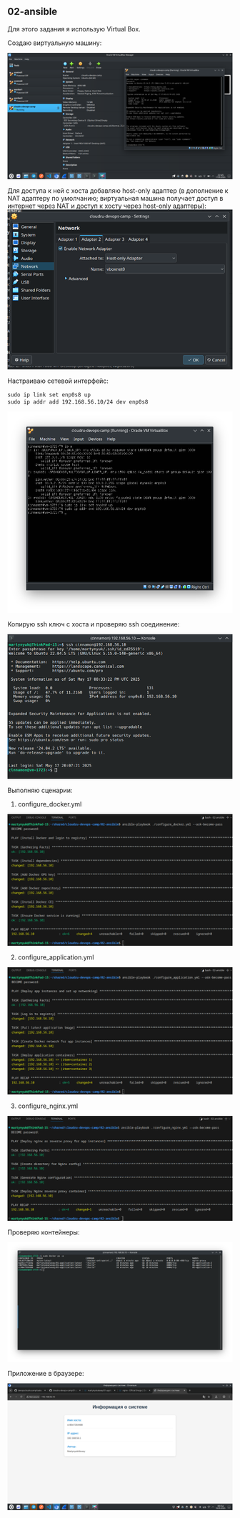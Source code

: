 ## 02-ansible

Для этого задания я использую Virtual Box.

Создаю виртуальную машину:

![VM overview](../.assets/02-ansible/vm-overview.png)

Для доступа к ней с хоста добавляю host-only адаптер (в дополнение к NAT адаптеру по умолчанию; виртуальная машина получает доступ в интернет через NAT и доступ к хосту через host-only адаптеры):
![adding host-only adapter](../.assets/02-ansible/host-only-adapter.png)

Настраиваю сетевой интерфейс:

```
sudo ip link set enp0s8 up
sudo ip addr add 192.168.56.10/24 dev enp0s8
```

![configuring network](../.assets/02-ansible/configuring-network.png)

Копирую ssh ключ с хоста и проверяю ssh соединение:

![ssh connectivity](../.assets/02-ansible/ssh-access.png)

Выполняю сценарии:
1. configure_docker.yml

![running docker playbook](../.assets/02-ansible/run-docker-playbook.png)

2. configure_application.yml

![running application playbook](../.assets/02-ansible/run-application-playbook.png)

3. configure_nginx.yml

![running nginx playbook](../.assets/02-ansible/run-nginx-playbook.png)

Проверяю контейнеры:

![containers list](../.assets/02-ansible/containers-list.png)

Приложение в браузере:

![containers list](../.assets/02-ansible/page-in-browser.png)
